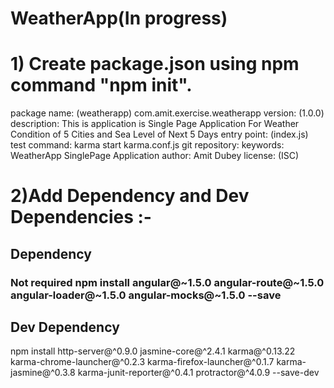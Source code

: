 # WeatherApp(In progress)
# 1) Create package.json using npm command "npm init". 
package name: (weatherapp) com.amit.exercise.weatherapp
version: (1.0.0)
description: This is application is Single Page Application For Weather Condition of 5 Cities and Sea Level of Next 5 Days
entry point: (index.js)
test command: karma start karma.conf.js
git repository:
keywords: WeatherApp SinglePage Application
author: Amit Dubey
license: (ISC)

# 2)Add Dependency and Dev Dependencies :-
## Dependency
### Not required npm install angular@~1.5.0 angular-route@~1.5.0 angular-loader@~1.5.0 angular-mocks@~1.5.0 --save
## Dev Dependency
npm install http-server@^0.9.0 jasmine-core@^2.4.1 karma@^0.13.22 karma-chrome-launcher@^0.2.3 karma-firefox-launcher@^0.1.7 karma-jasmine@^0.3.8 karma-junit-reporter@^0.4.1 protractor@^4.0.9 --save-dev
